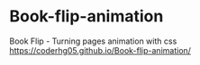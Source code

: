 # Book-flip-animation
Book Flip - Turning pages animation with css
https://coderhg05.github.io/Book-flip-animation/
